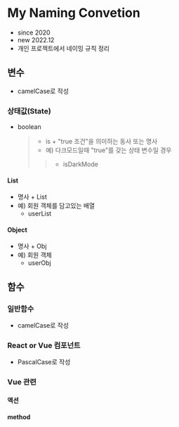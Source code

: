 # My Naming Convetion
- since 2020
- new 2022.12
- 개인 프로젝트에서 네이밍 규칙 정리

## 변수
- camelCase로 작성
### 상태값(State)
- boolean
  > - is + "true 조건"을 의미하는 동사 또는 명사
  > - 예) 다크모드일때 "true"를 갖는 상태 변수일 경우
  > > - isDarkMode
#### List
- 명사 + List
- 예) 회원 객체를 담고있는 배열
  - userList
#### Object
- 명사 + Obj
- 예) 회원 객체
  - userObj
 
## 함수
### 일반함수
- camelCase로 작성


### React or Vue 컴포넌트
- PascalCase로 작성

### Vue 관련
#### 액션
#### method
